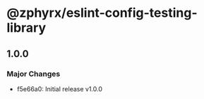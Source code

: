 # @zphyrx/eslint-config-testing-library

## 1.0.0

### Major Changes

- f5e66a0: Initial release v1.0.0
